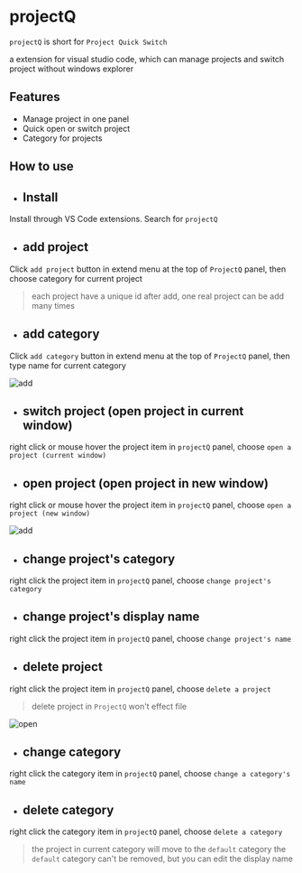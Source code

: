 # projectQ

`projectQ` is short for `Project Quick Switch`

a extension for visual studio code, which can manage projects and switch project without windows explorer


## Features

- Manage project in one panel
- Quick open or switch project
- Category for projects

## How to use

- ## Install

Install through VS Code extensions. Search for `projectQ`

- ## add project

Click `add project` button in extend menu at the top of `ProjectQ` panel, then choose category for current project
> each project have a unique id after add, one real project can be add many times

- ## add category

Click `add category` button in extend menu at the top of `ProjectQ` panel, then type name for current category

![add](./image/resource/add.png)

- ## switch project (open project in current window)

right click or mouse hover the project item in `projectQ` panel, choose `open a project (current window)`

- ## open project (open project in new window)

right click or mouse hover the project item in `projectQ` panel, choose `open a project (new window)`

![add](./image/resource/open1.png)

- ## change project's category

right click the project item in `projectQ` panel, choose `change project's category`

- ## change project's display name

right click the project item in `projectQ` panel, choose `change project's name`

- ## delete project

right click the project item in `projectQ` panel, choose `delete a project`
> delete project in `ProjectQ` won't effect file

![open](./image/resource/open.png)

- ## change category

right click the category item in `projectQ` panel, choose `change a category's name`

- ## delete category

right click the category item in `projectQ` panel, choose `delete a category`
> the project in current category will move to the `default` category
> the `default` category can't be removed, but you can edit the display name
